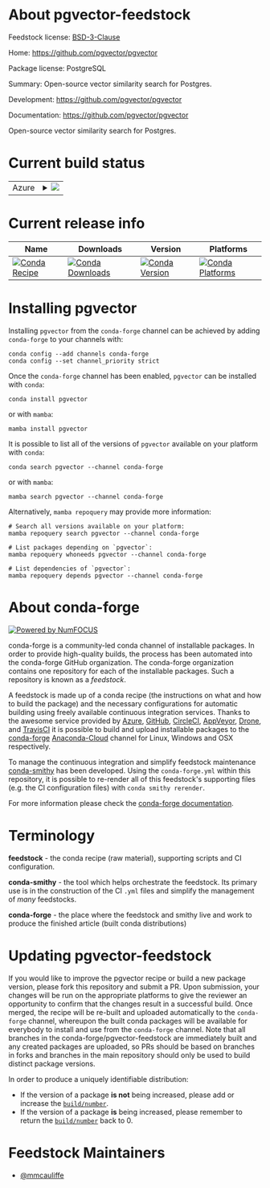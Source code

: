 About pgvector-feedstock
========================

Feedstock license: [BSD-3-Clause](https://github.com/conda-forge/pgvector-feedstock/blob/main/LICENSE.txt)

Home: https://github.com/pgvector/pgvector

Package license: PostgreSQL

Summary: Open-source vector similarity search for Postgres.

Development: https://github.com/pgvector/pgvector

Documentation: https://github.com/pgvector/pgvector

Open-source vector similarity search for Postgres.

Current build status
====================


<table>
    
  <tr>
    <td>Azure</td>
    <td>
      <details>
        <summary>
          <a href="https://dev.azure.com/conda-forge/feedstock-builds/_build/latest?definitionId=18265&branchName=main">
            <img src="https://dev.azure.com/conda-forge/feedstock-builds/_apis/build/status/pgvector-feedstock?branchName=main">
          </a>
        </summary>
        <table>
          <thead><tr><th>Variant</th><th>Status</th></tr></thead>
          <tbody><tr>
              <td>linux_64</td>
              <td>
                <a href="https://dev.azure.com/conda-forge/feedstock-builds/_build/latest?definitionId=18265&branchName=main">
                  <img src="https://dev.azure.com/conda-forge/feedstock-builds/_apis/build/status/pgvector-feedstock?branchName=main&jobName=linux&configuration=linux%20linux_64_" alt="variant">
                </a>
              </td>
            </tr><tr>
              <td>osx_64</td>
              <td>
                <a href="https://dev.azure.com/conda-forge/feedstock-builds/_build/latest?definitionId=18265&branchName=main">
                  <img src="https://dev.azure.com/conda-forge/feedstock-builds/_apis/build/status/pgvector-feedstock?branchName=main&jobName=osx&configuration=osx%20osx_64_" alt="variant">
                </a>
              </td>
            </tr><tr>
              <td>osx_arm64</td>
              <td>
                <a href="https://dev.azure.com/conda-forge/feedstock-builds/_build/latest?definitionId=18265&branchName=main">
                  <img src="https://dev.azure.com/conda-forge/feedstock-builds/_apis/build/status/pgvector-feedstock?branchName=main&jobName=osx&configuration=osx%20osx_arm64_" alt="variant">
                </a>
              </td>
            </tr><tr>
              <td>win_64</td>
              <td>
                <a href="https://dev.azure.com/conda-forge/feedstock-builds/_build/latest?definitionId=18265&branchName=main">
                  <img src="https://dev.azure.com/conda-forge/feedstock-builds/_apis/build/status/pgvector-feedstock?branchName=main&jobName=win&configuration=win%20win_64_" alt="variant">
                </a>
              </td>
            </tr>
          </tbody>
        </table>
      </details>
    </td>
  </tr>
</table>

Current release info
====================

| Name | Downloads | Version | Platforms |
| --- | --- | --- | --- |
| [![Conda Recipe](https://img.shields.io/badge/recipe-pgvector-green.svg)](https://anaconda.org/conda-forge/pgvector) | [![Conda Downloads](https://img.shields.io/conda/dn/conda-forge/pgvector.svg)](https://anaconda.org/conda-forge/pgvector) | [![Conda Version](https://img.shields.io/conda/vn/conda-forge/pgvector.svg)](https://anaconda.org/conda-forge/pgvector) | [![Conda Platforms](https://img.shields.io/conda/pn/conda-forge/pgvector.svg)](https://anaconda.org/conda-forge/pgvector) |

Installing pgvector
===================

Installing `pgvector` from the `conda-forge` channel can be achieved by adding `conda-forge` to your channels with:

```
conda config --add channels conda-forge
conda config --set channel_priority strict
```

Once the `conda-forge` channel has been enabled, `pgvector` can be installed with `conda`:

```
conda install pgvector
```

or with `mamba`:

```
mamba install pgvector
```

It is possible to list all of the versions of `pgvector` available on your platform with `conda`:

```
conda search pgvector --channel conda-forge
```

or with `mamba`:

```
mamba search pgvector --channel conda-forge
```

Alternatively, `mamba repoquery` may provide more information:

```
# Search all versions available on your platform:
mamba repoquery search pgvector --channel conda-forge

# List packages depending on `pgvector`:
mamba repoquery whoneeds pgvector --channel conda-forge

# List dependencies of `pgvector`:
mamba repoquery depends pgvector --channel conda-forge
```


About conda-forge
=================

[![Powered by
NumFOCUS](https://img.shields.io/badge/powered%20by-NumFOCUS-orange.svg?style=flat&colorA=E1523D&colorB=007D8A)](https://numfocus.org)

conda-forge is a community-led conda channel of installable packages.
In order to provide high-quality builds, the process has been automated into the
conda-forge GitHub organization. The conda-forge organization contains one repository
for each of the installable packages. Such a repository is known as a *feedstock*.

A feedstock is made up of a conda recipe (the instructions on what and how to build
the package) and the necessary configurations for automatic building using freely
available continuous integration services. Thanks to the awesome service provided by
[Azure](https://azure.microsoft.com/en-us/services/devops/), [GitHub](https://github.com/),
[CircleCI](https://circleci.com/), [AppVeyor](https://www.appveyor.com/),
[Drone](https://cloud.drone.io/welcome), and [TravisCI](https://travis-ci.com/)
it is possible to build and upload installable packages to the
[conda-forge](https://anaconda.org/conda-forge) [Anaconda-Cloud](https://anaconda.org/)
channel for Linux, Windows and OSX respectively.

To manage the continuous integration and simplify feedstock maintenance
[conda-smithy](https://github.com/conda-forge/conda-smithy) has been developed.
Using the ``conda-forge.yml`` within this repository, it is possible to re-render all of
this feedstock's supporting files (e.g. the CI configuration files) with ``conda smithy rerender``.

For more information please check the [conda-forge documentation](https://conda-forge.org/docs/).

Terminology
===========

**feedstock** - the conda recipe (raw material), supporting scripts and CI configuration.

**conda-smithy** - the tool which helps orchestrate the feedstock.
                   Its primary use is in the construction of the CI ``.yml`` files
                   and simplify the management of *many* feedstocks.

**conda-forge** - the place where the feedstock and smithy live and work to
                  produce the finished article (built conda distributions)


Updating pgvector-feedstock
===========================

If you would like to improve the pgvector recipe or build a new
package version, please fork this repository and submit a PR. Upon submission,
your changes will be run on the appropriate platforms to give the reviewer an
opportunity to confirm that the changes result in a successful build. Once
merged, the recipe will be re-built and uploaded automatically to the
`conda-forge` channel, whereupon the built conda packages will be available for
everybody to install and use from the `conda-forge` channel.
Note that all branches in the conda-forge/pgvector-feedstock are
immediately built and any created packages are uploaded, so PRs should be based
on branches in forks and branches in the main repository should only be used to
build distinct package versions.

In order to produce a uniquely identifiable distribution:
 * If the version of a package **is not** being increased, please add or increase
   the [``build/number``](https://docs.conda.io/projects/conda-build/en/latest/resources/define-metadata.html#build-number-and-string).
 * If the version of a package **is** being increased, please remember to return
   the [``build/number``](https://docs.conda.io/projects/conda-build/en/latest/resources/define-metadata.html#build-number-and-string)
   back to 0.

Feedstock Maintainers
=====================

* [@mmcauliffe](https://github.com/mmcauliffe/)

